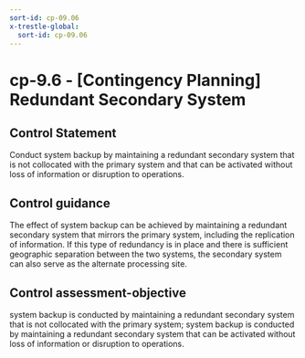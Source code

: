 ```yaml
---
sort-id: cp-09.06
x-trestle-global:
  sort-id: cp-09.06
---
```


# cp-9.6 - \[Contingency Planning\] Redundant Secondary System

## Control Statement

Conduct system backup by maintaining a redundant secondary system that is not collocated with the primary system and that can be activated without loss of information or disruption to operations.

## Control guidance

The effect of system backup can be achieved by maintaining a redundant secondary system that mirrors the primary system, including the replication of information. If this type of redundancy is in place and there is sufficient geographic separation between the two systems, the secondary system can also serve as the alternate processing site.

## Control assessment-objective

system backup is conducted by maintaining a redundant secondary system that is not collocated with the primary system;
system backup is conducted by maintaining a redundant secondary system that can be activated without loss of information or disruption to operations.
